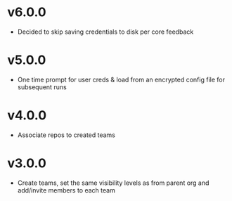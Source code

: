 v6.0.0
======
- Decided to skip saving credentials to disk per core feedback

v5.0.0
======
- One time prompt for user creds & load from an encrypted config file for subsequent runs

v4.0.0
======
- Associate repos to created teams

v3.0.0
======
- Create teams, set the same visibility levels as from parent org and add/invite members to
  each team
